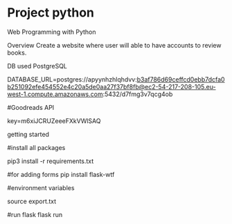 # Project python

Web Programming with Python

Overview
Create a website where user will able to have accounts to review books. 

DB used 
PostgreSQL

DATABASE_URL=postgres://apyynhzhlqhdvv:b3af786d69ceffcd0ebb7dcfa0b251092efe454552e4c20a5de0aa27f37bf8fb@ec2-54-217-208-105.eu-west-1.compute.amazonaws.com:5432/d7fmg3v7qcg4ob

#Goodreads API

key=m6xiJCRUZeeeFXkVWlSAQ 

getting started

#install all packages

pip3 install -r requirements.txt

#for adding forms
pip install flask-wtf

#environment variables

source export.txt

#run flask
flask run

